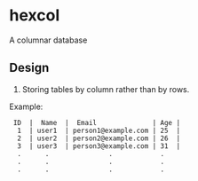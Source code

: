 # hexcol
A columnar database

## Design
1. Storing tables by column rather than by rows. 

Example:
```
 ID  |  Name  |  Email              | Age |
  1  | user1  | person1@example.com | 25  |
  2  | user2  | person2@example.com | 26  |
  3  | user3  | person3@example.com | 31  |
  .      .               .            .
  .      .               .            .
  .      .               .            .
```
